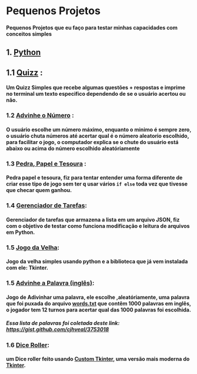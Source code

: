 # Pequenos Projetos
#### Pequenos Projetos que eu faço para testar minhas capacidades com conceitos simples
## 1. [Python](/Python/)
## 1.1 [Quizz](/Python/quizz/main.py) :
#### Um Quizz Simples que recebe algumas questões + respostas e imprime no terminal um texto especifico dependendo de se o usuário acertou ou não.
### 1.2 [Advinhe o Número](/Python/advinhe-o-numero/main.py) :
#### O usuário escolhe um número máximo, enquanto o minimo é sempre zero, o usuário chuta números até acertar qual é o número aleatorio escolhido, para facilitar o jogo, o computador explica se o chute do usuário está abaixo ou acima do número escolhido aleatóriamente
### 1.3 [Pedra, Papel e Tesoura](/Python/pedra-papel-tesoura/main.py) :
#### Pedra papel e tesoura, fiz para tentar entender uma forma diferente de criar esse tipo de jogo sem ter q usar vários `if else` toda vez que tivesse que checar quem ganhou.
### 1.4 [Gerenciador de Tarefas](/Python/gerenciador-de-tarefas/main.py):
#### Gerenciador de tarefas que armazena a lista em um arquivo JSON, fiz com o objetivo de testar como funciona modificação e leitura de arquivos em Python.
### 1.5 [Jogo da Velha](/Python/jogo-da-velha/main.py):
#### Jogo da velha simples usando python e a biblioteca que já vem instalada com ele: Tkinter.
### 1.5 [Advinhe a Palavra (inglês)](/Python/word-guessing-game/main.py):
#### Jogo de Adivinhar uma palavra, ele escolhe ,aleatóriamente, uma palavra que foi puxada do arquivo [words.txt](/Python/word-guessing-game/words.txt) que contêm 1000 palavras em inglês, o jogador tem 12 turnos para acertar qual das 1000 palavras foi escolhida.

##### Essa lista de palavras foi coletada deste link: https://gist.github.com/cjhveal/3753018

### 1.6 [Dice Roller](/Python/dice-roller/main.py):
#### um Dice roller feito usando [Custom Tkinter](https://pypi.org/project/customtkinter/), uma versão mais moderna do [Tkinter](https://docs.python.org/3/library/tkinter.html).